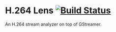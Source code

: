 # H.264 Lens [![Build Status](https://travis-ci.com/mvaldina/h264lens.svg?branch=master)](https://travis-ci.com/mvaldina/h264lens)

An H.264 stream analyzer on top of GStreamer.
